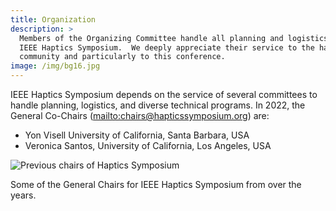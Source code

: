 ```yaml
---
title: Organization
description: >
  Members of the Organizing Committee handle all planning and logistics for the
  IEEE Haptics Symposium.  We deeply appreciate their service to the haptics
  community and particularly to this conference.
image: /img/bg16.jpg
---
```

IEEE Haptics Symposium depends on the service of several committees to handle planning, logistics, and diverse technical programs. In 2022, the General Co-Chairs (<mailto:chairs@hapticssymposium.org>) are:

* Yon Visell   University of California, Santa Barbara, USA
* Veronica Santos, University of California, Los Angeles, USA

![Previous chairs of Haptics Symposium](/img/slide-image-12-crop.jpg "Some of the General Chairs for IEEE Haptics Symposium over the years")

Some of the General Chairs for IEEE Haptics Symposium from over the years.
